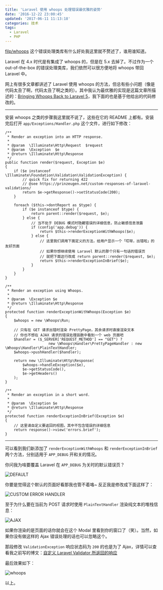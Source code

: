 ```yaml
---
title: 'Laravel 使用 whoops 处理错误最优雅的姿势'
date: '2016-12-22 23:00:45'
updated: '2017-06-11 11:13:18'
categories: 技术
tags:
  - Laravel
  - PHP
---
```


[filp/whoops](https://github.com/filp/whoops) 这个错误处理类库有什么好处我这里就不赘述了，谁用谁知道。

Laravel 在 4.x 时代是有集成了 whoops 的，但是在 5.x 去掉了。不过作为一个 out-of-the-box 的错误处理类库，我们依然可以很方便地将 whoops 带回 Laravel 中。

网上有很多文章都讲述了 Laravel 使用 whoops 的方法，但总有些小问题（像是代码太丑了啊，代码太丑了啊之类的）。其中我认为最优雅的实现是这篇文章所描述的：[Bringing Whoops Back to Laravel 5](https://mattstauffer.co/blog/bringing-whoops-back-to-laravel-5)，我下面的也是基于他给出的代码修改的。

<!--more-->

-------------

安装 whoops 之类的步骤我这里就不说了，这些在它的 README 上都有。安装完后打开 `app/Exceptions/Handler.php` 这个文件，进行如下修改：

```
/**
 * Render an exception into an HTTP response.
 *
 * @param  \Illuminate\Http\Request  $request
 * @param  \Exception  $e
 * @return \Illuminate\Http\Response
 */
public function render($request, Exception $e)
{
    if ($e instanceof \Illuminate\Foundation\Validation\ValidationException) {
        // quick fix for returning 422
        // @see https://prinzeugen.net/custom-responses-of-laravel-validations/
        return $e->getResponse()->setStatusCode(200);
    }

    foreach ($this->dontReport as $type) {
        if ($e instanceof $type) {
            return parent::render($request, $e);
        } else {
            // 当不处于 DEBUG 模式时隐藏错误的详细信息，防止敏感信息泄露
            if (config('app.debug')) {
                return $this->renderExceptionWithWhoops($e);
            } else {
                // 这里我们调用下面定义的方法，给用户显示一个「哎呀，出错啦」的友好页面
                // 如果你想继续使用 Laravel 默认的那个只有一句话的错误页
                // 就把下面这行改成 return parent::render($request, $e);
                return $this->renderExceptionInBrief($e);
            }
        }
    }
}

/**
 * Render an exception using Whoops.
 *
 * @param  \Exception $e
 * @return \Illuminate\Http\Response
 */
protected function renderExceptionWithWhoops(Exception $e)
{
    $whoops = new \Whoops\Run;

    // 只有在 GET 请求出错时渲染 PrettyPage，其余请求时直接渲染文本
    // 你也不想在 AJAX 请求的错误处理函数中看到一个 web 页面吧
    $handler = ($_SERVER['REQUEST_METHOD'] == "GET") ?
                    new \Whoops\Handler\PrettyPageHandler : new \Whoops\Handler\PlainTextHandler;
    $whoops->pushHandler($handler);

    return new \Illuminate\Http\Response(
        $whoops->handleException($e),
        $e->getStatusCode(),
        $e->getHeaders()
    );
}

/**
 * Render an exception in a short word.
 *
 * @param  \Exception $e
 * @return \Illuminate\Http\Response
 */
protected function renderExceptionInBrief(Exception $e)
{
    // 这里请自定义要返回的视图，其中不包含错误的详细信息
    return response()->view('errors.brief');
}
```

------------

可以看到我们新添加了 `renderExceptionWithWhoops` 和 `renderExceptionInBrief` 两个方法，分别适用于 `APP_DEBUG` 开和关的情况。

你问我为啥要覆盖 Laravel 在 `APP_DEBUG` 为关时的默认错误页？

![DEFAULT](https://img.blessing.studio/images/2017/06/11/dcd061dea8af4e92a25f6f759997867d.png)

你要是觉得这个默认的页面好看那我也管不着咯~ 反正我是修改成下面这样了：

![CUSTOM ERROR HANDLER](https://img.blessing.studio/images/2017/06/11/e043fab0f154cf59e6d5381f2401c6c1.png)

至于为什么要在当前为 POST 请求时使用 `PlainTextHandler` 渲染纯文本的堆栈信息：

![AJAX](https://img.blessing.studio/images/2017/06/11/48e75f7e2cfcec5ec7bd26084fd8ea93.png)

如果你渲染的是页面的话你就会在这个 Modal 里看到你的窗口了（笑）。当然，如果你没有做这样的 Ajax 错误处理的话也可以忽略这个。

那段修改 `ValidationException` 响应状态码为 `200` 的也是为了 Ajax，详情可以查看我之前写的博文：[自定义 Laravel Validator 所返回的响应](https://prinzeugen.net/custom-responses-of-laravel-validations/)

最后效果如下：

![whoops](https://img.blessing.studio/images/2017/06/11/6892b433d0e0b08d24a8ec9569163462.png)

以上。

